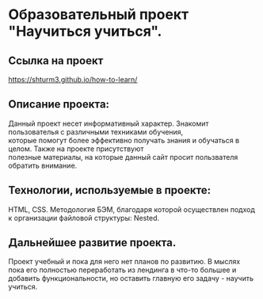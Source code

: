 # Образовательный проект "Научиться учиться".

## Ссылка на проект
https://shturm3.github.io/how-to-learn/

## Описание проекта:

Данный проект несет информативный характер. Знакомит пользователья с различными техниками обучения,  
которые помогут более эффективно получать знания и обучаться в целом. Также на проекте присутствуют  
полезные материалы, на которые данный сайт просит пользвателя обратить внимание.

## Технологии, используемые в проекте:

HTML, CSS. Методология БЭМ, благодаря которой осуществлен подход к организации файловой структуры: Nested.

## Дальнейшее развитие проекта.

Проект учебный и пока для него нет планов по развитию. В мыслях пока его полностью переработать из лендинга в что-то большее и добавить функциональности, но оставить главную его задачу - научить учиться.

